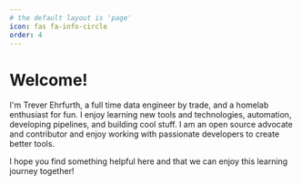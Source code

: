 ```yaml
---
# the default layout is 'page'
icon: fas fa-info-circle
order: 4
---
```


<!-- > Add Markdown syntax content to file `_tabs/about.md`{: .filepath } and it will show up on this page.
{: .prompt-tip } -->

# Welcome!

I'm Trever Ehrfurth, a full time data engineer by trade, and a homelab enthusiast for fun. I enjoy learning new tools and technologies, automation, developing pipelines, and building cool stuff. I am an open source advocate and contributor and enjoy working with passionate developers to create better tools. 

I hope you find something helpful here and that we can enjoy this learning journey together!